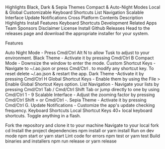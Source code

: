 
Highlights
Black, Dark & Sepia Themes
Compact & Auto-Night Modes
Local & Global Customizable Keyboard Shortcuts
List Navigation
Scalable Interface
Update Notifications
Cross Platform
Contents
Description
Highlights
Install
Features
Keyboard Shortcuts
Development
Related Apps
Team
Sponsors
Disclaimer
License
Install
Github Releases
Head to the releases page and download the appropriate installer for your system.

Features

Auto Night Mode - Press Cmd/Ctrl Alt N to allow Tusk to adjust to your environment.
Black Theme - Activate it by pressing Cmd/Ctrl B
Compact Mode - Downsize the window to enter the mode.
Custom Shortcut Keys - Navigate to ~/.ao.json or press Cmd/Ctrl . to modify any shortcut key. To reset delete ~/.ao.json & restart the app.
Dark Theme -Activate it by pressing Cmd/Ctrl H
Global Shortcut Keys - Enable them by using the File > Enable Global Shortcut Keys option.
List Navigation - Navigate your lists by pressing Cmd/Ctrl Tab / Cmd/Ctrl Shift Tab or jump directly to one by using Cmd/Ctrl 1 - 9
Scalable Interface - Adjust the zooming factor by pressing Cmd/Ctrl Shift = or Cmd/Ctrl -.
Sepia Theme - Activate it by pressing Cmd/Ctrl G.
Update Notifications - Customize the app's update checking frequency.
Keyboard Shortcuts
Local Shortcut Keys
40+ local keyboard shortcuts. Toggle anything in a flash.

Fork the repository and clone it to your machine
Navigate to your local fork cd
Install the project dependencies npm install or yarn install
Run on dev mode npm start or yarn start
Lint code for errors npm test or yarn test
Build binaries and installers npm run release or yarn release
